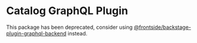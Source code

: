 # Catalog GraphQL Plugin

This package has been deprecated, consider using [@frontside/backstage-plugin-graphql-backend](https://www.npmjs.com/package/@frontside/backstage-plugin-graphql-backend) instead.
